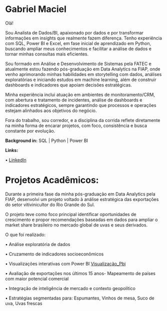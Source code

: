 # Gabriel Maciel

Olá!

Sou Analista de Dados/BI, apaixonado por dados e por transformar informações em insights que realmente fazem diferença. Tenho experiência com SQL, Power BI e Excel, em fase inicial de aprendizado em Python, buscando ampliar meus conhecimentos e facilitar a análise de dados e tornar minhas consultas mais eficientes.

Sou formado em Análise e Desenvolvimento de Sistemas pela FATEC e atualmente estou fazendo pós-graduação em Data Analytics na FIAP, onde venho aprimorando minhas habilidades em storytelling com dados, análises exploratórias e iniciando estudos em machine learning, além de construir dashboards e indicadores que apoiam decisões estratégicas.

Minha experiência inclui atuação em ambientes de monitoramento/CRM, com abertura e tratamento de incidentes, análise de dashboards e indicadores estratégicos, sempre garantindo que processos e operações estejam alinhados aos objetivos do negócio.

Fora do trabalho, sou corredor, e a disciplina da corrida reflete diretamente na minha forma de encarar projetos, com foco, consistência e busca constante por evolução.

**Background in:**  SQL  | Python | Power BI

**Links:** 

• [LinkedIn](https://www.linkedin.com/in/gabrielmaciel25/)


# Projetos Acadêmicos:

Durante a primeira fase da minha pós-graduação em Data Analytics pela FIAP, desenvolvi um projeto voltado à análise estratégica das exportações do setor vitivinicultor do Rio Grande do Sul. 

O projeto teve como foco principal identificar oportunidades de crescimento e propor recomendações baseadas em dados para ampliar o market share brasileiro no mercado global de uvas e seus derivados.

O que foi realizado:

• Análise exploratória de dados

• Cruzamento de indicadores socioeconômicos

• Visualizações interativas com Power BI [Visualização_Pbi](https://lnkd.in/ek73Qcav)

• Avaliação de exportações nos últimos 15 anos- Mapeamento de países com maior potencial comercial

• Integração de inteligência de mercado e contexto geopolítico

• Estratégias segmentadas para: Espumantes, Vinhos de mesa, Suco de uva, Uvas frescas

